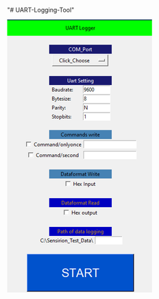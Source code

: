 "# UART-Logging-Tool" 


![Interface](https://github.com/morgansong/UART-Logging-Tool/blob/master/GUI_Interface.png?raw=true)


